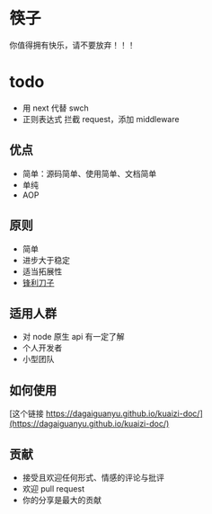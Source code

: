# 筷子
你值得拥有快乐，请不要放弃！！！

# todo
+ 用 next 代替 swch
+ 正则表达式 拦截 request，添加 middleware

## 优点
+ 简单：源码简单、使用简单、文档简单
+ 单纯
+ AOP

## 原则
+ 简单
+ 进步大于稳定
+ 适当拓展性
+ [锋利刀子](https://rubyonrails.org/doctrine/#provide-sharp-knives)

## 适用人群
+ 对 node 原生 api 有一定了解
+ 个人开发者
+ 小型团队

## 如何使用
[这个链接 https://dagaiguanyu.github.io/kuaizi-doc/](https://dagaiguanyu.github.io/kuaizi-doc/)

## 贡献
+ 接受且欢迎任何形式、情感的评论与批评
+ 欢迎 pull request
+ 你的分享是最大的贡献
